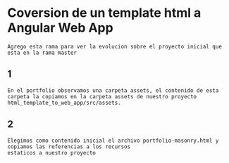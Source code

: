 # Coversion de un template html a Angular Web App
    Agrego esta rama para ver la evolucion sobre el proyecto inicial que esta en la rama master


## 1
    En el portfolio observamos una carpeta assets, el contenido de esta carpeta la copiamos en la carpeta assets de nuestro proyecto html_template_to_web_app/src/assets.

## 2
    Elegimos como contenido inicial el archivo portfolio-masonry.html y copiamos las referencias a los recursos
    estaticos a nuestro proyecto
